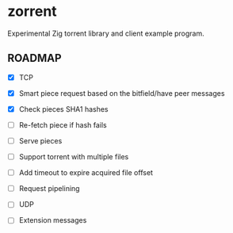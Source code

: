 # zorrent
Experimental Zig torrent library and client example program.

## ROADMAP

- [x] TCP
- [x] Smart piece request based on the bitfield/have peer messages
- [x] Check pieces SHA1 hashes
- [ ] Re-fetch piece if hash fails
- [ ] Serve pieces
- [ ] Support torrent with multiple files
- [ ] Add timeout to expire acquired file offset
- [ ] Request pipelining
- [ ] UDP
- [ ] Extension messages

